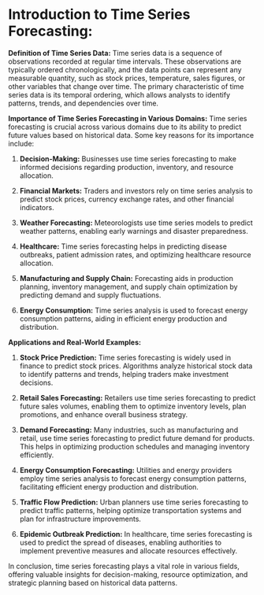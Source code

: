 # Introduction to Time Series Forecasting:

**Definition of Time Series Data:**
Time series data is a sequence of observations recorded at regular time intervals. These observations are typically ordered chronologically, and the data points can represent any measurable quantity, such as stock prices, temperature, sales figures, or other variables that change over time. The primary characteristic of time series data is its temporal ordering, which allows analysts to identify patterns, trends, and dependencies over time.

**Importance of Time Series Forecasting in Various Domains:**
Time series forecasting is crucial across various domains due to its ability to predict future values based on historical data. Some key reasons for its importance include:

1. **Decision-Making:** Businesses use time series forecasting to make informed decisions regarding production, inventory, and resource allocation.

2. **Financial Markets:** Traders and investors rely on time series analysis to predict stock prices, currency exchange rates, and other financial indicators.

3. **Weather Forecasting:** Meteorologists use time series models to predict weather patterns, enabling early warnings and disaster preparedness.

4. **Healthcare:** Time series forecasting helps in predicting disease outbreaks, patient admission rates, and optimizing healthcare resource allocation.

5. **Manufacturing and Supply Chain:** Forecasting aids in production planning, inventory management, and supply chain optimization by predicting demand and supply fluctuations.

6. **Energy Consumption:** Time series analysis is used to forecast energy consumption patterns, aiding in efficient energy production and distribution.

**Applications and Real-World Examples:**

1. **Stock Price Prediction:** Time series forecasting is widely used in finance to predict stock prices. Algorithms analyze historical stock data to identify patterns and trends, helping traders make investment decisions.

2. **Retail Sales Forecasting:** Retailers use time series forecasting to predict future sales volumes, enabling them to optimize inventory levels, plan promotions, and enhance overall business strategy.

3. **Demand Forecasting:** Many industries, such as manufacturing and retail, use time series forecasting to predict future demand for products. This helps in optimizing production schedules and managing inventory efficiently.

4. **Energy Consumption Forecasting:** Utilities and energy providers employ time series analysis to forecast energy consumption patterns, facilitating efficient energy production and distribution.

5. **Traffic Flow Prediction:** Urban planners use time series forecasting to predict traffic patterns, helping optimize transportation systems and plan for infrastructure improvements.

6. **Epidemic Outbreak Prediction:** In healthcare, time series forecasting is used to predict the spread of diseases, enabling authorities to implement preventive measures and allocate resources effectively.

In conclusion, time series forecasting plays a vital role in various fields, offering valuable insights for decision-making, resource optimization, and strategic planning based on historical data patterns.
